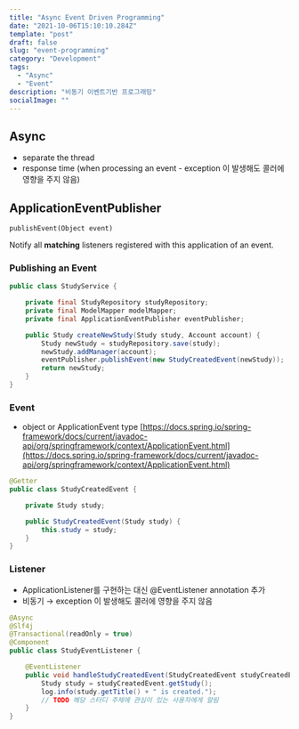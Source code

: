 ```yaml
---
title: "Async Event Driven Programming"
date: "2021-10-06T15:10:10.284Z"
template: "post"
draft: false
slug: "event-programming"
category: "Development"
tags:
  - "Async"
  - "Event"
description: "비동기 이벤트기반 프로그래밍"
socialImage: ""
---
```


## Async

- separate the thread
- response time (when processing an event - exception 이 발생해도 콜러에 영향을 주지 않음)

## ApplicationEventPublisher

```
publishEvent(Object event)
```

Notify all **matching** listeners registered with this application of an event.

### Publishing an Event

```java
public class StudyService {

    private final StudyRepository studyRepository;
    private final ModelMapper modelMapper;
    private final ApplicationEventPublisher eventPublisher;

    public Study createNewStudy(Study study, Account account) {
        Study newStudy = studyRepository.save(study);
        newStudy.addManager(account);
        eventPublisher.publishEvent(new StudyCreatedEvent(newStudy));
        return newStudy;
    }
}
```

### Event

- object or ApplicationEvent type
  [https://docs.spring.io/spring-framework/docs/current/javadoc-api/org/springframework/context/ApplicationEvent.html](https://docs.spring.io/spring-framework/docs/current/javadoc-api/org/springframework/context/ApplicationEvent.html)

```java
@Getter
public class StudyCreatedEvent {

    private Study study;

    public StudyCreatedEvent(Study study) {
        this.study = study;
    }
}
```

### Listener

- ApplicationListener를 구현하는 대신 @EventListener annotation 추가
- 비동기 → exception 이 발생해도 콜러에 영향을 주지 않음

```java
@Async
@Slf4j
@Transactional(readOnly = true)
@Component
public class StudyEventListener {

    @EventListener
    public void handleStudyCreatedEvent(StudyCreatedEvent studyCreatedEvent) {
        Study study = studyCreatedEvent.getStudy();
        log.info(study.getTitle() + " is created.");
        // TODO 해당 스터디 주제에 관심이 있는 사용자에게 알림
    }
}
```
